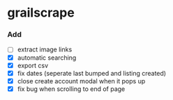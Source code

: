 # grailscrape

### Add
- [ ] extract image links 
- [x] automatic searching
- [x] export csv
- [x] fix dates (seperate last bumped and listing created)
- [x] close create account modal when it pops up
- [x] fix bug when scrolling to end of page
